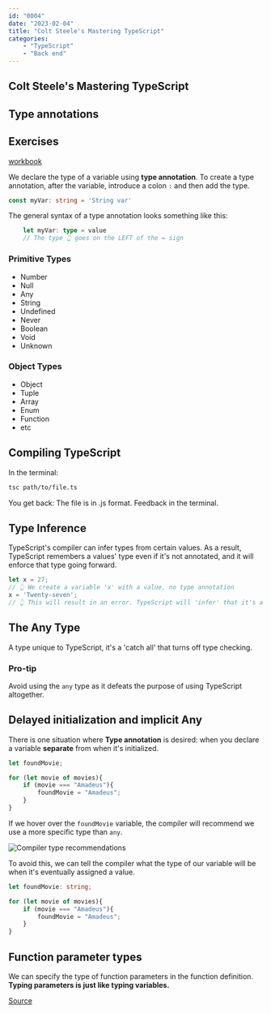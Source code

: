 ```yaml
---
id: "0004"
date: "2023-02-04"
title: "Colt Steele's Mastering TypeScript"
categories: 
    - "TypeScript"
    - "Back end"
---
```


## Colt Steele's Mastering TypeScript

## Type annotations

## Exercises

[workbook](./Notes.md)

We declare the type of a variable using **type annotation**. To create a type annotation, after the variable, introduce a colon `:` and then add the type.

```TypeScript
const myVar: string = 'String var'
```

The general syntax of a type annotation looks something like this:

```TypeScript
    let myVar: type = value
    // The type 👆 goes on the LEFT of the = sign
```

### Primitive Types

- Number
- Null
- Any
- String
- Undefined
- Never
- Boolean
- Void
- Unknown

### Object Types

- Object
- Tuple
- Array
- Enum
- Function
- etc

## Compiling TypeScript

In the terminal:

```Bash
tsc path/to/file.ts
```

You get back:
The file is in .js format.
Feedback in the terminal.

## Type Inference

TypeScript's compiler can infer types from certain values. As a result, TypeScript remembers a values' type even if it's not annotated, and it will enforce that type going forward.

```TypeScript
let x = 27;
// 👆 We create a variable 'x' with a value, no type annotation
x = 'Twenty-seven';
// 👆 This will result in an error. TypeScript will 'infer' that it's a number and enforce it.
```

## The Any Type

A type unique to TypeScript, it's a 'catch all' that turns off type checking.

### Pro-tip

Avoid using the `any` type as it defeats the purpose of using TypeScript altogether.

## Delayed initialization and implicit Any

There is one situation where **Type annotation** is desired: when you declare a variable **separate** from when it's initialized.

```TypeScript
let foundMovie;

for (let movie of movies){
    if (movie === "Amadeus"){
        foundMovie = "Amadeus";
    }
}
```

If we hover over the `foundMovie` variable, the compiler will recommend we use a more specific type than `any`.

![Compiler type recommendations](./assets/compiler-type-suggestions.png)

To avoid this, we can tell the compiler what the type of our variable will be when it's eventually assigned a value.

```TypeScript
let foundMovie: string;

for (let movie of movies){
    if (movie === "Amadeus"){
        foundMovie = "Amadeus";
    }
}
```

## Function parameter types

We can specify the type of function parameters in the function definition.
**Typing parameters is just like typing variables.**

[Source](./functions.ts)